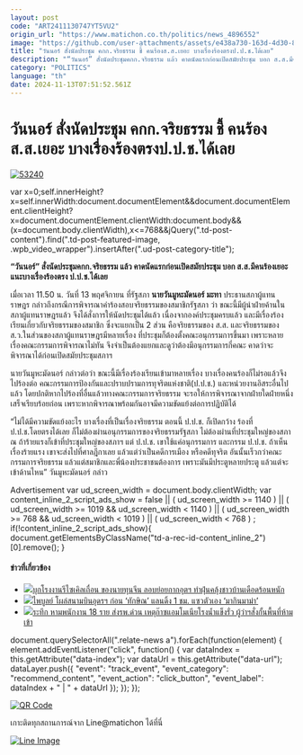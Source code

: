 ```yaml
---
layout: post
code: "ART2411130747YT5VU2"
origin_url: "https://www.matichon.co.th/politics/news_4896552"
image: "https://github.com/user-attachments/assets/e438a730-163d-4d30-88ec-2a9d363cf6d0"
title: "วันนอร์ สั่งนัดประชุม คกก.จริยธรรม ชี้ คนร้องส.ส.เยอะ บางเรื่องร้องตรงป.ป.ช.ได้เลย"
description: "“วันนอร์” สั่งนัดประชุมคกก.จริยธรรม แล้ว คาดนัดแรกก่อนเปิดสมัยประชุม บอก ส.ส.มีคนร้องเยอะ แนะบางเรื่องร้องตรง ป.ป.ช.ได้เลย"
category: "POLITICS"
language: "th"
date: 2024-11-13T07:51:52.561Z
---
```


# วันนอร์ สั่งนัดประชุม คกก.จริยธรรม ชี้ คนร้องส.ส.เยอะ บางเรื่องร้องตรงป.ป.ช.ได้เลย

[![](https://www.matichon.co.th/wp-content/uploads/2024/11/53240.jpg "53240")](https://www.matichon.co.th/wp-content/uploads/2024/11/53240.jpg)

var x=0;self.innerHeight?x=self.innerWidth:document.documentElement&&document.documentElement.clientHeight?x=document.documentElement.clientWidth:document.body&&(x=document.body.clientWidth),x<=768&&jQuery(".td-post-content").find(".td-post-featured-image, .wpb\_video\_wrapper").insertAfter(".ud-post-category-title");

**“วันนอร์” สั่งนัดประชุมคกก.จริยธรรม แล้ว คาดนัดแรกก่อนเปิดสมัยประชุม บอก ส.ส.มีคนร้องเยอะ แนะบางเรื่องร้องตรง ป.ป.ช.ได้เลย**

เมื่อเวลา 11.50 น. วันที่ 13 พฤศจิกายน ที่รัฐสภา **นายวันมูหะมัดนอร์ มะทา** ประธานสภาผู้แทนราษฎร กล่าวถึงกรณีการพิจารณาคำร้องสอบจริยธรรมของสมาชิกรัฐสภา ว่า ขณะนี้มีผู้นำฝ่ายค้านในสภาผู้แทนราษฎรแล้ว จึงได้สั่งการให้นัดประชุมได้แล้ว เนื่องจากองค์ประชุมครบแล้ว และมีเรื่องร้องเรียนเกี่ยวกับจริยธรรมของสมาชิก ซึ่งจะแยกเป็น 2 ส่วน คือจริยธรรมของ ส.ส. และจริยธรรมของ ส.ว.ในส่วนของสภาผู้แทนราษฎรมีหลายเรื่อง ที่ประชุมก็ต้องตั้งคณะอนุกรรมการขึ้นมา เพราะหลายเรื่องคณะกรรมการพิจารณาไม่ทัน จึงจำเป็นต้องแยกและดูว่าต้องมีอนุกรรมการกี่คณะ คาดว่าจะพิจารณาได้ก่อนเปิดสมัยประชุมสภาฯ

นายวันมูหะมัดนอร์ กล่าวต่อว่า ขณะนี้มีเรื่องร้องเรียนเข้ามาหลายเรื่อง บางเรื่องคนร้องก็ไม่รอแล้วจึงไปร้องต่อ คณะกรรมการป้องกันและปราบปรามการทุจริตแห่งชาติ(ป.ป.ช.) และหน่วยงานอิสระอื่นไปแล้ว โดยปกติหากไปร้องที่อื่นแล้วทางคณะกรรมการจริยธรรม จะรอให้การพิจารณาจากฝ่ายใดฝ่ายหนึ่งเสร็จเรียบร้อยก่อน เพราะหากพิจารณาพร้อมกันอาจมีความขัดแย้งต่อการปฏิบัติได้

“ไม่ได้มีความขัดแย้งอะไร บางเรื่องที่เป็นเรื่องจริยธรรม ตอนนี้ ป.ป.ช. ก็เปิดกว้าง ร้องที่ ป.ป.ช.โดยตรงได้เลย ก็ไม่ต้องผ่านอนุกรรมการของจริยธรรมรัฐสภา ไม่ต้องผ่านที่ประชุมใหญ่ของสภาณ ถ้าร้ายแรงก็เข้าที่ประชุมใหญ่ของสภาฯ แต่ ป.ป.ช. เขาใช้แค่อนุกรรมการ และกรรม ป.ป.ช. ถ้าเห็นเรื่องร้ายแรง เขาจะส่งไปที่ศาลฎีกาเลย แล้วแต่ว่าเป็นคดีการเมือง หรือคดีทุจริต อันนั้นเร็วกว่าคณะกรรมการจริยธรรม แล้วแต่สมาชิกและพี่น้องประชาชนต้องการ เพราะมันมีประตูหลายประตู แล้วแต่จะเข้าด้านไหน” วันมูหะมัดนอร์ กล่าว

Advertisement var ud\_screen\_width = document.body.clientWidth; var content\_inline\_2\_script\_ads\_show = false || ( ud\_screen\_width >= 1140 ) || ( ud\_screen\_width >= 1019 && ud\_screen\_width < 1140 ) || ( ud\_screen\_width >= 768 && ud\_screen\_width < 1019 ) || ( ud\_screen\_width < 768 ) ; if(!content\_inline\_2\_script\_ads\_show){ document.getElementsByClassName("td-a-rec-id-content\_inline\_2")\[0\].remove(); }

#### ข่าวที่เกี่ยวข้อง

*   [![](https://www.matichon.co.th/wp-content/uploads/2024/11/bb66.jpg)บุกโรงงานรีไซเคิลเถื่อน ของนายทุนจีน ลอบย่อยกากอุตฯ ทำฝุ่นคลุ้งชาวบ้านเดือดร้อนหนัก](https://www.matichon.co.th/local/crime/news_4896502)
*   [![](https://www.matichon.co.th/wp-content/uploads/2024/11/ไพบูลย์-มาอุดร.jpg)ไพบูลย์ โผล่สนามบินอุดรฯ ก่อน ‘ทักษิณ’ แลนดิ้ง 1 ชม. แซวตัวเอง ‘มากินมาม่า’](https://www.matichon.co.th/politics/news_4896544)
*   [![](https://www.matichon.co.th/wp-content/uploads/2024/11/59685465416.jpg)ระทึก หามพนักงาน 18 ราย ส่งรพ.ด่วน เหตุก๊าซแอมโมเนียโรงน้ำแข็งรั่ว ผู้ว่าฯสั่งกั้นพื้นที่ห้ามเข้า](https://www.matichon.co.th/region/news_4896527)

document.querySelectorAll(".relate-news a").forEach(function(element) { element.addEventListener("click", function() { var dataIndex = this.getAttribute("data-index"); var dataUrl = this.getAttribute("data-url"); dataLayer.push({ "event": "track\_event", "event\_category": "recommend\_content", "event\_action": "click\_button", "event\_label": dataIndex + " | " + dataUrl }); }); });

[![QR Code](https://www.matichon.co.th/wp-content/uploads/2023/07/wob1371z.jpg)](https://lin.ee/ht0nDxX)

เกาะติดทุกสถานการณ์จาก Line@matichon ได้ที่นี่

[![Line Image](https://www.matichon.co.th/wp-content/uploads/2023/07/th.png)](https://lin.ee/ht0nDxX)
